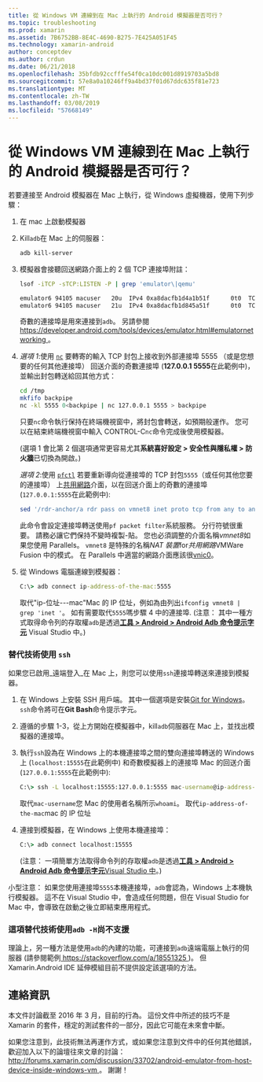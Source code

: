 ```yaml
---
title: 從 Windows VM 連線到在 Mac 上執行的 Android 模擬器是否可行？
ms.topic: troubleshooting
ms.prod: xamarin
ms.assetid: 7B6752BB-8E4C-4690-B275-7E425A051F45
ms.technology: xamarin-android
author: conceptdev
ms.author: crdun
ms.date: 06/21/2018
ms.openlocfilehash: 35bfdb92ccfffe54f0ca10dc001d8919703a5bd8
ms.sourcegitcommit: 57e8a0a10246ff9a4bd37f01d67ddc635f81e723
ms.translationtype: MT
ms.contentlocale: zh-TW
ms.lasthandoff: 03/08/2019
ms.locfileid: "57668149"
---
```

# <a name="is-it-possible-to-connect-to-android-emulators-running-on-a-mac-from-a-windows-vm"></a>從 Windows VM 連線到在 Mac 上執行的 Android 模擬器是否可行？

若要連接至 Android 模擬器在 Mac 上執行，從 Windows 虛擬機器，使用下列步驟：

1.  在 mac 上啟動模擬器

2.  Kill`adb`在 Mac 上的伺服器：

    ```bash
    adb kill-server
    ```

3.  模擬器會接聽回送網路介面上的 2 個 TCP 連接埠附註：

    ```bash
    lsof -iTCP -sTCP:LISTEN -P | grep 'emulator\|qemu'

    emulator6 94105 macuser   20u  IPv4 0xa8dacfb1d4a1b51f      0t0  TCP localhost:5555 (LISTEN)
    emulator6 94105 macuser   21u  IPv4 0xa8dacfb1d845a51f      0t0  TCP localhost:5554 (LISTEN)
    ```

    奇數的連接埠是用來連接到`adb`。 另請參閱[ https://developer.android.com/tools/devices/emulator.html#emulatornetworking ](https://developer.android.com/tools/devices/emulator.html#emulatornetworking)。

4.  _選項 1_:使用 [`nc`](https://developer.apple.com/library/mac/documentation/Darwin/Reference/ManPages/man1/nc.1.html)
    要轉寄的輸入 TCP 封包上接收到外部連接埠 5555 （或是您想要的任何其他連接埠） 回送介面的奇數連接埠 (**127.0.0.1 5555**在此範例中)，並輸出封包轉送給回其他方式：

    ```bash
    cd /tmp
    mkfifo backpipe
    nc -kl 5555 0<backpipe | nc 127.0.0.1 5555 > backpipe
    ```

    只要`nc`命令執行保持在終端機視窗中，將封包會轉送，如預期般運作。 您可以在結束終端機視窗中輸入 CONTROL-C`nc`命令完成後使用模擬器。

    (選項 1 會比第 2 個選項通常更容易尤其**系統喜好設定 > 安全性與隱私權 > 防火牆**已切換為開啟。) 

    _選項 2_:使用 [`pfctl`](https://developer.apple.com/library/mac/documentation/Darwin/Reference/ManPages/man8/pfctl.8.html)
    若要重新導向從連接埠的 TCP 封包`5555`（或任何其他您要的連接埠） 上[共用網路](http://kb.parallels.com/en/4948)介面，以在回送介面上的奇數的連接埠 (`127.0.0.1:5555`在此範例中):

    ```bash
    sed '/rdr-anchor/a rdr pass on vmnet8 inet proto tcp from any to any port 5555 -> 127.0.0.1 port 5555' /etc/pf.conf | sudo pfctl -ef -
    ```

    此命令會設定連接埠轉送使用`pf packet filter`系統服務。 分行符號很重要。 請務必讓它們保持不變時複製-貼。 您也必須調整的介面名稱*vmnet8*如果您使用 Parallels。 `vmnet8` 是特殊的名稱*NAT 裝置*for*共用網路*VMWare Fusion 中的模式。 在 Parallels 中適當的網路介面應該很[vnic0](http://download.parallels.com/doc/psbm/en/Parallels_Server_Bare_Metal_Users_Guide/29258.htm)。

5.  從 Windows 電腦連線到模擬器：

    ```cmd
    C:\> adb connect ip-address-of-the-mac:5555
    ```

    取代"ip-位址---mac"Mac 的 IP 位址，例如為由列出`ifconfig vmnet8 | grep 'inet '`。 如有需要取代`5555`嗎步驟 4 中的連接埠\. (注意： 其中一種方式取得命令列的存取權`adb`是透過[**工具 > Android > Android Adb 命令提示字元**](~/cross-platform/troubleshooting/questions/version-logs.md#adb-logcat) Visual Studio 中。)

### <a name="alternate-technique-using-ssh"></a>替代技術使用 `ssh`

如果您已啟用_遠端登入_在 Mac 上，則您可以使用`ssh`連接埠轉送來連接到模擬器。

1.  在 Windows 上安裝 SSH 用戶端。 其中一個選項是安裝[Git for Windows](https://git-for-windows.github.io/)。 `ssh`命令將可在**Git Bash**命令提示字元。

2.  遵循的步驟 1-3，從上方開始在模擬器中，kill`adb`伺服器在 Mac 上，並找出模擬器的連接埠。

3.  執行`ssh`設為在 Windows 上的本機連接埠之間的雙向連接埠轉送的 Windows 上 (`localhost:15555`在此範例中) 和奇數模擬器上的連接埠 Mac 的回送介面 (`127.0.0.1:5555`在此範例中):

    ```cmd 
    C:\> ssh -L localhost:15555:127.0.0.1:5555 mac-username@ip-address-of-the-mac
    ```

    取代`mac-username`您 Mac 的使用者名稱所示`whoami`。 取代`ip-address-of-the-mac`mac 的 IP 位址

4.  連接到模擬器，在 Windows 上使用本機連接埠：

    ```cmd
    C:\> adb connect localhost:15555
    ```

    (注意： 一項簡單方法取得命令列的存取權`adb`是透過[**工具 > Android > Android Adb 命令提示字元**Visual Studio 中](~/cross-platform/troubleshooting/questions/version-logs.md#adb-logcat)。)

小型注意： 如果您使用連接埠`5555`本機連接埠，`adb`會認為，Windows 上本機執行模擬器。 這不在 Visual Studio 中，會造成任何問題，但在 Visual Studio for Mac 中，會導致在啟動之後立即結束應用程式。

### <a name="alternate-technique-using-adb--h-is-not-yet-supported"></a>這項替代技術使用`adb -H`尚不支援

理論上，另一種方法是使用`adb`的內建的功能，可連接到`adb`遠端電腦上執行的伺服器 (請參閱範例[ https://stackoverflow.com/a/18551325 ](https://stackoverflow.com/a/18551325))。
但 Xamarin.Android IDE 延伸模組目前不提供設定該選項的方法。

## <a name="contact-information"></a>連絡資訊

本文件討論截至 2016 年 3 月，目前的行為。 這份文件中所述的技巧不是 Xamarin 的套件，穩定的測試套件的一部分，因此它可能在未來會中斷。

如果您注意到，此技術無法再運作方式，或如果您注意到文件中的任何其他錯誤，歡迎加入以下的論壇往來文章的討論： [ http://forums.xamarin.com/discussion/33702/android-emulator-from-host-device-inside-windows-vm ](http://forums.xamarin.com/discussion/33702/android-emulator-from-host-device-inside-windows-vm)。
謝謝！

